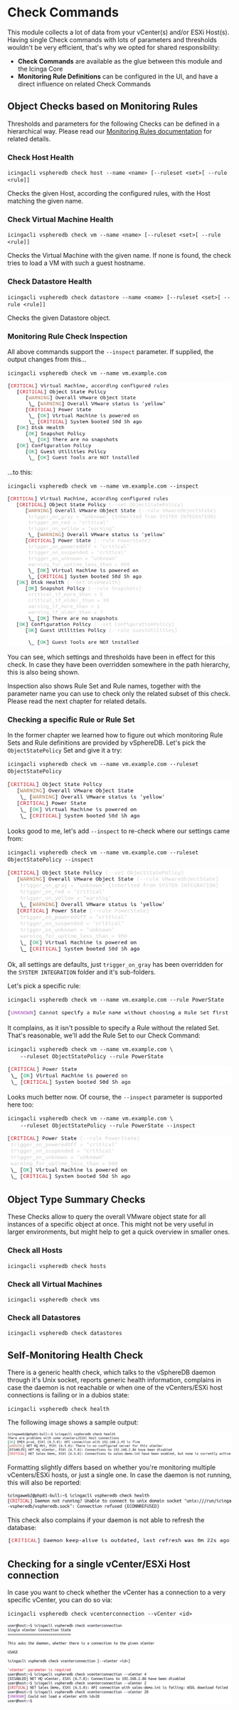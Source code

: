<a id="Check_Commands"></a>Check Commands
=========================================

This module collects a lot of data from your vCenter(s) and/or ESXi Host(s).
Having single Check commands with lots of parameters and thresholds wouldn't
be very efficient, that's why we opted for shared responsibility:

* **Check Commands** are available as the glue between this module and the Icinga
  Core
* **Monitoring Rule Definitions** can be configured in the UI, and have a direct
  influence on related Check Commands

Object Checks based on Monitoring Rules
---------------------------------------

Thresholds and parameters for the following Checks can be defined in a hierarchical
way. Please read our [Monitoring Rules documentation](32-Monitoring_Rules.md) for
related details.

### Check Host Health

    icingacli vspheredb check host --name <name> [--ruleset <set>[ --rule <rule]]

Checks the given Host, according the configured rules, with the Host matching the
given name.

### Check Virtual Machine Health

    icingacli vspheredb check vm --name <name> [--ruleset <set>[ --rule <rule]]

Checks the Virtual Machine with the given name. If none is found, the check tries
to load a VM with such a guest hostname.

### Check Datastore Health

    icingacli vspheredb check datastore --name <name> [--ruleset <set>[ --rule <rule]]

Checks the given Datastore object.


### Monitoring Rule Check Inspection

All above commands support the `--inspect` parameter. If supplied, the output changes
from this...

    icingacli vspheredb check vm --name vm.example.com

![Monitoring Rule Check - no inspection](screenshot/03_checks/0313_monitoring_rule_no_inspect.png)

...to this:

    icingacli vspheredb check vm --name vm.example.com --inspect

![Monitoring Rule Check - with inspection](screenshot/03_checks/0312_monitoring_rule_inspect.png)

You can see, which settings and thresholds have been in effect for this check. In
case they have been overridden somewhere in the path hierarchy, this is also being
shown.

Inspection also shows Rule Set and Rule names, together with the parameter name you
can use to check only the related subset of this check. Please read the next chapter
for related details.

### Checking a specific Rule or Rule Set

In the former chapter we learned how to figure out which monitoring Rule Sets and
Rule definitions are provided by vSphereDB. Let's pick the `ObjectStatePolicy` Set
and give it a try:

    icingacli vspheredb check vm --name vm.example.com --ruleset ObjectStatePolicy

![Monitoring Rule - Check a specific Set](screenshot/03_checks/0314_monitoring_ruleset.png)

Looks good to me, let's add `--inspect` to re-check where our settings came from:

    icingacli vspheredb check vm --name vm.example.com --ruleset ObjectStatePolicy --inspect

![Monitoring Rule - Inspect a specific Set](screenshot/03_checks/0315_monitoring_ruleset_inspect.png)

Ok, all settings are defaults, just `trigger_on_gray` has been overridden for the
`SYSTEM INTEGRATION` folder and it's sub-folders.

Let's pick a specific rule:

    icingacli vspheredb check vm --name vm.example.com --rule PowerState

![Monitoring Rule - Check a specific Rule without a Set](screenshot/03_checks/0316_monitoring_rule_invalid.png)

It complains, as it isn't possible to specify a Rule without the related Set. That's
reasonable, we'll add the Rule Set to our Check Command:

    icingacli vspheredb check vm --name vm.example.com \
        --ruleset ObjectStatePolicy --rule PowerState

![Monitoring Rule - Check a specific Rule](screenshot/03_checks/0317_monitoring_rule.png)

Looks much better now. Of course, the `--inspect` parameter is supported here too:

    icingacli vspheredb check vm --name vm.example.com \
        --ruleset ObjectStatePolicy --rule PowerState --inspect

![Monitoring Rule - Inspect a specific Rule](screenshot/03_checks/0318_monitoring_rule_inspect.png)


Object Type Summary Checks
--------------------------

These Checks allow to query the overall VMware object state for all instances
of a specific object at once. This might not be very useful in larger environments,
but might help to get a quick overview in smaller ones.

### Check all Hosts

    icingacli vspheredb check hosts

### Check all Virtual Machines

    icingacli vspheredb check vms

### Check all Datastores

    icingacli vspheredb check datastores

Self-Monitoring Health Check
----------------------------

There is a generic health check, which talks to the vSphereDB daemon through
it's Unix socket, reports generic health information, complains in case the
daemon is not reachable or when one of the vCenters/ESXi host connections is
failing or in a dubios state:

    icingacli vspheredb check health

The following image shows a sample output:

![vSphereDB Health Check](screenshot/03_checks/0308-health_check.png)

Formatting slightly differs based on whether you're monitoring multiple
vCenters/ESXi hosts, or just a single one. In case the daemon is not running,
this will also be reported:

![Daemon not running - vSphereDB Health Check](screenshot/03_checks/0309-health_check-no_daemon.png)

This check also complains if your daemon is not able to refresh the database:

![vSphereDB daemon DB state Check](screenshot/03_checks/0311_monitoring_daemon_check_db.png)

Checking for a single vCenter/ESXi Host connection
--------------------------------------------------

In case you want to check whether the vCenter has a connection to a very specific
vCenter, you can do so via:

    icingacli vspheredb check vcenterconnection --vCenter <id>

![Check a single vSphereDB connection](screenshot/03_checks/0310_check-vcenterconnection.png)

